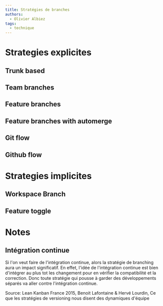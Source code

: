 ```yaml
---
title: Stratégies de branches
authors:
  - Olivier Albiez
tags:
  - technique
---
```



# Strategies explicites

## Trunk based

## Team branches

## Feature branches

## Feature branches with automerge

## Git flow

## Github flow

# Strategies implicites

## Workspace Branch

## Feature toggle

# Notes

## Intégration continue

Si l'on veut faire de l'intégration continue, alors la stratégie de branching aura un impact significatif. En effet, l'idée de l'intégration continue est bien d'intégrer au plus tot les changement pour en vérifier la compatibilité et la correction. Donc toute stratégie qui pousse à garder des développements séparés va aller contre l'intégration continue.


Source: Lean Kanban France 2015, Benoit Lafontaine & Hervé Lourdin, Ce que les stratégies de versioning nous disent des dynamiques d'équipe

